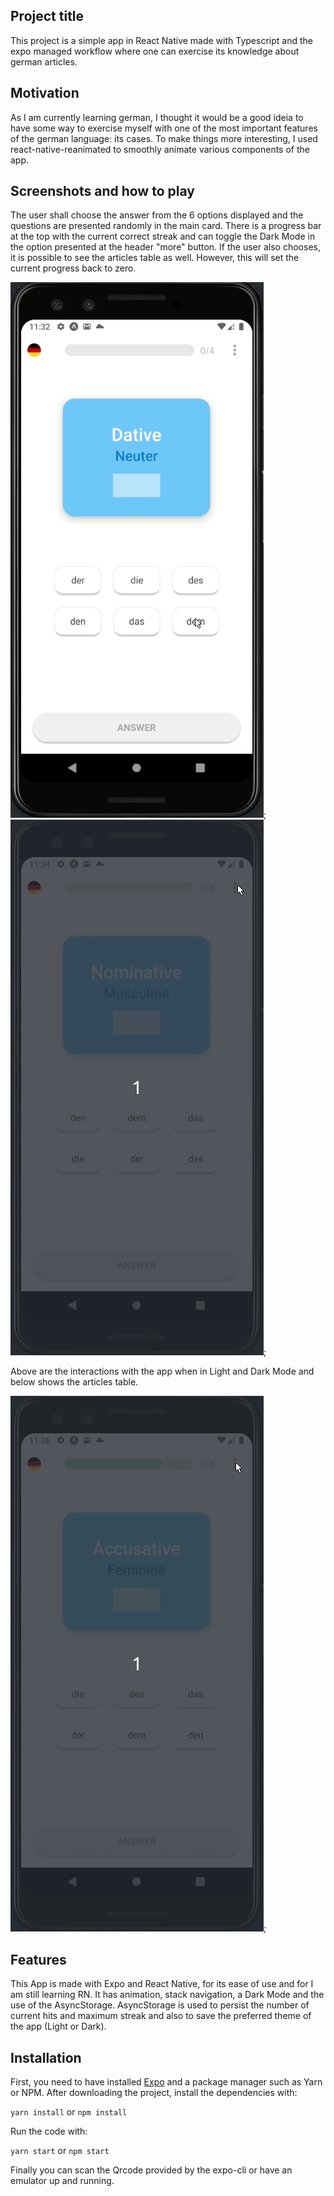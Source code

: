 ## Project title
This project is a simple app in React Native made with Typescript and the expo managed workflow where one can exercise its knowledge about german articles.

## Motivation

As I am currently learning german, I thought it would be a good ideia to have some way to exercise myself with one of the most important features of the german language: its cases. To make things more interesting, I used react-native-reanimated to smoothly animate various components of the app.   


## Screenshots and how to play

The user shall choose the answer from the 6 options displayed and the questions are presented randomly in the main card. There is a progress bar at the top with the current correct streak and can toggle the Dark Mode in the option presented at the header "more" button. If the user also chooses, it is possible to see the articles table as well. However, this will set the current progress back to zero.

![Dark Mode](demo/light_mode.gif);
![Light Mode](demo/dark_mode.gif);

Above are the interactions with the app when in Light and Dark Mode and below shows the articles table.

![Articles Table](demo/peek_table.gif);


## Features

This App is made with Expo and React Native, for its ease of use and for I am still learning RN. It has animation, stack navigation, a Dark Mode and the use of the AsyncStorage. AsyncStorage is used to persist the number of current hits and maximum streak and also to save the preferred theme of the app (Light or Dark). 

## Installation

First, you need to have installed [Expo](https://expo.io/) and a package manager such as Yarn or NPM. After downloading the project, install the dependencies with:

`yarn install` or `npm install`

Run the code with: 

`yarn start` or `npm start`

Finally you can scan the Qrcode provided by the expo-cli or have an emulator up and running.
